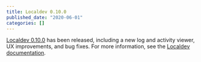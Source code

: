 ```yaml
---
title: Localdev 0.10.0
published_date: "2020-06-01"
categories: []
---
```

[Localdev 0.10.0](/guides/local-development) has been released, including a new log and activity viewer, UX improvements, and bug fixes. For more information, see the [Localdev documentation](/guides/local-development).
